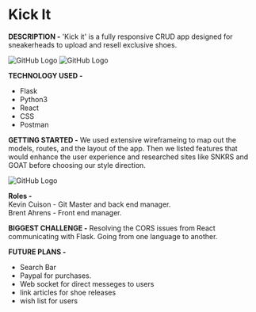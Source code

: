 # Kick It  
**DESCRIPTION -**
'Kick it' is a fully responsive CRUD app designed for sneakerheads to upload and resell exclusive shoes. 

![GitHub Logo](https://i.imgur.com/lhI7oJh.png)
![GitHub Logo](https://i.imgur.com/k6zy9rg.png)


**TECHNOLOGY USED -**

* Flask 
* Python3
* React
* CSS 
* Postman

**GETTING STARTED -** 
We used extensive wireframeing to map out the models, routes, and the layout of the app. Then we listed features that would enhance the user experience and researched sites like SNKRS and GOAT before choosing our style direction. 

![GitHub Logo](https://i.imgur.com/I8TmfeT.jpg)

**Roles -**
</br>Kevin Cuison - Git Master and back end manager.</br>
Brent Ahrens - Front end manager. 

**BIGGEST CHALLENGE -** Resolving the CORS issues from React communicating with Flask. Going from one language to another. 

**FUTURE PLANS -** 
* Search Bar 
* Paypal for purchases.
* Web socket for direct messeges to users 
* link articles for shoe releases 
* wish list for users  

